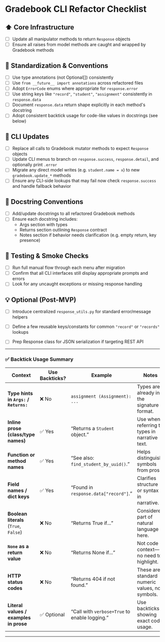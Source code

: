# Gradebook CLI Refactor Checklist

## ⬆️ Core Infrastructure

<!-- - [ ] Move `utils.py` to `core/utils.py` and update all import paths -->
<!-- - [ ] Add `core/response.py` with `Response` and `ErrorCode` classes -->
<!-- - [ ] Rename Response.message → Response.detail and add status_code -->
- [ ] Update all manipulator methods to return `Response` objects
- [ ] Ensure all raises from model methods are caught and wrapped by Gradebook methods

## 🧹 Standardization & Conventions

- [ ] Use type annotations (not Optional[]) consistently
- [ ] Use `from __future__ import annotations` across refactored files
- [ ] Adopt `ErrorCode` enums where appropriate for `response.error`
- [ ] Use string keys like `"record"`, `"student"`, `"assignment"` consistently in `response.data`
- [ ] Document `response.data` return shape explicitly in each method's docstring
- [ ] Adopt consistent backtick usage for code-like values in docstrings (see below)

## 🧪 CLI Updates

- [ ] Replace all calls to Gradebook mutator methods to expect `Response` objects
- [ ] Update CLI menus to branch on `response.success`, `response.detail`, and optionally print `.error`
- [ ] Migrate any direct model writes (e.g. `student.name = x`) to new `gradebook.update_*` methods
- [ ] Ensure any CLI-side lookups that may fail now check `response.success` and handle fallback behavior

## 📜 Docstring Conventions

- [ ] Add/update docstrings to all refactored Gradebook methods
- [ ] Ensure each docstring includes:
  - Args section with types
  - Returns section outlining `Response` contract
  - Notes section if behavior needs clarification (e.g. empty return, key presence)

## 🧪 Testing & Smoke Checks

- [ ] Run full manual flow through each menu after migration
- [ ] Confirm that all CLI interfaces still display appropriate prompts and errors
- [ ] Look for any uncaught exceptions or missing response handling

## 💡 Optional (Post-MVP)

- [ ] Introduce centralized `response_utils.py` for standard error/message helpers
- [ ] Define a few reusable keys/constants for common `"record"` or `"records"` lookups
- [ ] Prep Response class for JSON serialization if targeting REST API


---

### ✅ Backtick Usage Summary

| Context                                | Use Backticks?  | Example                                       | Notes                                           |
| -------------------------------------- | --------------  | --------------------------------------------- | ----------------------------------------------- |
| **Type hints in `Args:` / `Returns:`** | ❌ No           | `assignment (Assignment): ...`                | Types are already in the signature format.      |
| **Inline prose (class/type names)**    | ✅ Yes          | “Returns a `Student` object.”                 | Use when referring to types in narrative text.  |
| **Function or method names**           | ✅ Yes          | “See also: `find_student_by_uuid()`.”         | Helps distinguish symbols from prose.           |
| **Field names / dict keys**            | ✅ Yes          | “Found in `response.data["record"]`.”         | Clarifies structure or syntax in narrative.     |
| **Boolean literals** (`True`, `False`) | ❌ No           | “Returns True if...”                          | Considered part of natural language here.       |
| **`None` as a return value**           | ❌ No           | “Returns None if...”                          | Not code context—no need to highlight.          |
| **HTTP status codes**                  | ❌ No           | “Returns 404 if not found.”                   | These are standard numeric values, not symbols. |
| **Literal values / examples in prose** | ✅ Optional     | “Call with `verbose=True` to enable logging.” | Use backticks if showing exact code usage.      |

---

